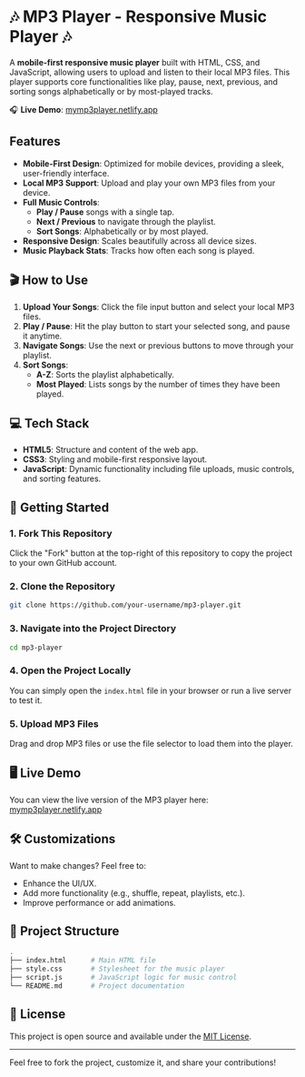# 🎶 MP3 Player - Responsive Music Player 🎶

A **mobile-first responsive music player** built with HTML, CSS, and JavaScript, allowing users to upload and listen to their local MP3 files. This player supports core functionalities like play, pause, next, previous, and sorting songs alphabetically or by most-played tracks.

🎧 **Live Demo**: [mymp3player.netlify.app](https://mymp3player.netlify.app)

## Features

- **Mobile-First Design**: Optimized for mobile devices, providing a sleek, user-friendly interface.
- **Local MP3 Support**: Upload and play your own MP3 files from your device.
- **Full Music Controls**:
  - **Play / Pause** songs with a single tap.
  - **Next / Previous** to navigate through the playlist.
  - **Sort Songs**: Alphabetically or by most played.
- **Responsive Design**: Scales beautifully across all device sizes.
- **Music Playback Stats**: Tracks how often each song is played.

## 🎬 How to Use

1. **Upload Your Songs**: Click the file input button and select your local MP3 files.
2. **Play / Pause**: Hit the play button to start your selected song, and pause it anytime.
3. **Navigate Songs**: Use the next or previous buttons to move through your playlist.
4. **Sort Songs**:
   - **A-Z**: Sorts the playlist alphabetically.
   - **Most Played**: Lists songs by the number of times they have been played.

## 💻 Tech Stack

- **HTML5**: Structure and content of the web app.
- **CSS3**: Styling and mobile-first responsive layout.
- **JavaScript**: Dynamic functionality including file uploads, music controls, and sorting features.

## 🚀 Getting Started

### 1. Fork This Repository

Click the "Fork" button at the top-right of this repository to copy the project to your own GitHub account.

### 2. Clone the Repository

```bash
git clone https://github.com/your-username/mp3-player.git
```

### 3. Navigate into the Project Directory

```bash
cd mp3-player
```

### 4. Open the Project Locally

You can simply open the `index.html` file in your browser or run a live server to test it.

### 5. Upload MP3 Files

Drag and drop MP3 files or use the file selector to load them into the player.

## 🖥️ Live Demo

You can view the live version of the MP3 player here: [mymp3player.netlify.app](https://mymp3player.netlify.app)

## 🛠️ Customizations

Want to make changes? Feel free to:

- Enhance the UI/UX.
- Add more functionality (e.g., shuffle, repeat, playlists, etc.).
- Improve performance or add animations.

## 📂 Project Structure

```bash
.
├── index.html      # Main HTML file
├── style.css       # Stylesheet for the music player
├── script.js       # JavaScript logic for music control
└── README.md       # Project documentation
```

## 📜 License

This project is open source and available under the [MIT License](LICENSE).

---

Feel free to fork the project, customize it, and share your contributions!
